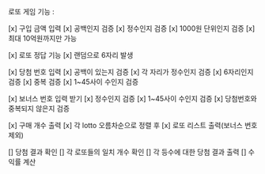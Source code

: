 로또 게임 기능 :

[x] 구입 금액 입력
    [x] 공백인지 검증
    [x] 정수인지 검증
    [x] 1000원 단위인지 검증
    [x] 최대 10억원까지만 가능

[x] 로또 정답 기능
    [x] 랜덤으로 6자리 발생

[x] 당첨 번호 입력
    [x] 공백이 있는지 검증
    [x]  각 자리가 정수인지 검증
    [x] 6자리인지 검증
    [x] 중복 검증
    [x] 1~45사이 수인지 검증

[x] 보너스 번호 입력 받기
    [x] 정수인지 검증
    [x] 1~45사이 수인지 검증
    [x] 당첨번호와 중복되지 않은지 검증

[x] 구매 개수 출력
    [x] 각 lotto 오름차순으로 정렬 후
    [x] 로또 리스트 출력(보너스 번호 제외)

[] 당첨 결과 확인
    [] 각 로또들의 일치 개수 확인
    [] 각 등수에 대한 당첨 결과 출력
    [] 수익률 계산